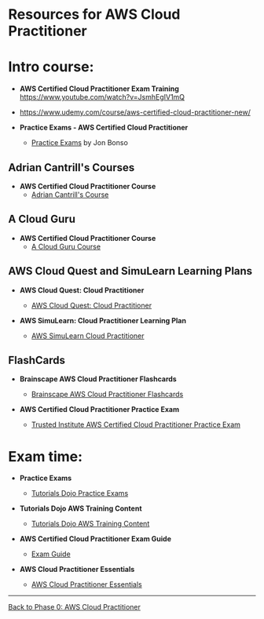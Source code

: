# Resources for AWS Cloud Practitioner

# Intro course:

- **AWS Certified Cloud Practitioner Exam Training**
https://www.youtube.com/watch?v=JsmhEgIV1mQ
- https://www.udemy.com/course/aws-certified-cloud-practitioner-new/

- **Practice Exams - AWS Certified Cloud Practitioner**
  - [Practice Exams](https://www.udemy.com/course/practice-exams-aws-certified-cloud-practitioner/?couponCode=LETSLEARNNOW) by Jon Bonso


## Adrian Cantrill's Courses

- **AWS Certified Cloud Practitioner Course**
  - [Adrian Cantrill's Course](https://learn.cantrill.io/p/aws-certified-cloud-practitioner)

## A Cloud Guru

- **AWS Certified Cloud Practitioner Course**
  - [A Cloud Guru Course](https://acloudguru.com/course/aws-certified-cloud-practitioner)


## AWS Cloud Quest and SimuLearn Learning Plans

- **AWS Cloud Quest: Cloud Practitioner**
  - [AWS Cloud Quest: Cloud Practitioner](https://aws.amazon.com/training/digital/aws-cloud-quest/cloud-practitioner/)

- **AWS SimuLearn: Cloud Practitioner Learning Plan**
  - [AWS SimuLearn Cloud Practitioner](https://explore.skillbuilder.aws/learn/public/learning_plan/view/82/cloud-practitioner-learning-plan)

## FlashCards 

- **Brainscape AWS Cloud Practitioner Flashcards**
  - [Brainscape AWS Cloud Practitioner Flashcards](https://www.brainscape.com/l/dashboard/aws-cloud-practitioner-17891837/decks)

- **AWS Certified Cloud Practitioner Practice Exam**
  - [Trusted Institute AWS Certified Cloud Practitioner Practice Exam](https://trustedinstitute.com/practice/aws-certified-cloud-practitioner/)


# Exam time: 

- **Practice Exams**
  - [Tutorials Dojo Practice Exams](https://portal.tutorialsdojo.com/product/aws-certified-cloud-practitioner-practice-exams/)

- **Tutorials Dojo AWS Training Content**
  - [Tutorials Dojo AWS Training Content](https://cloud.contentraven.com/awspartners/TutorialsDojo/content-viewer/572014/1/11/0)

- **AWS Certified Cloud Practitioner Exam Guide**
  - [Exam Guide](https://aws.amazon.com/certification/certified-cloud-practitioner/)
  
- **AWS Cloud Practitioner Essentials**
  - [AWS Cloud Practitioner Essentials](https://www.aws.training/Details/Curriculum?id=20685)

---

[Back to Phase 0: AWS Cloud Practitioner](README.md)
